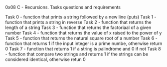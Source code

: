 0x08 C - Recursions.
Tasks questions and requirements

Task 0 - function that prints a string followed by a new line (puts)
Task 1 - function that prints a string in reverse
Task 2 - function that returns the length of a string
Task 3 - function that returns the factoriaal of a given number
Task 4 - function that returns the value of x raised to the power of y
Task 5 - function that returns the natural square root of a number
Task 6 - function that returns 1 if the input integer is a prime numbe, otherwise return 0
Task 7 - function that returns 1 if a string is palindrome and 0 if not
Task 8 - function that compare two strings and returns 1 if the strings can be considered identical, otherwise retun 0
